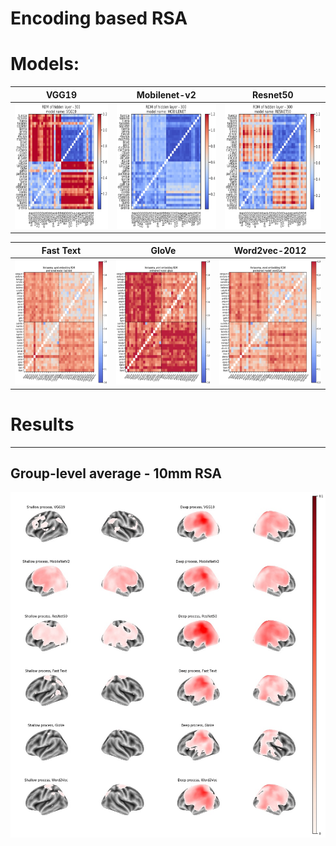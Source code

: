 # Encoding based RSA

# Models:

| VGG19 | Mobilenet-v2 | Resnet50 |
| :---: | :---: | :---: |
| <img src="https://github.com/nmningmei/metasema_encoding_based_RSA/blob/main/figures/cv_features/vgg19.jpg" width="200" height="200"> | <img src="https://github.com/nmningmei/metasema_encoding_based_RSA/blob/main/figures/cv_features/mobilenet.jpg" width="200" height="200"> | <img src="https://github.com/nmningmei/metasema_encoding_based_RSA/blob/main/figures/cv_features/resnet50.jpg" width="200" height="200"> |

| Fast Text | GloVe | Word2vec-2012 |
| :---: | :---: | :---: |
| <img src="https://github.com/nmningmei/metasema_encoding_based_RSA/blob/main/figures/word2vec_features/metasema%20word2vec%20RDM%20(fast%20text%2Clight).png" width="200" height="200"> | <img src="https://github.com/nmningmei/metasema_encoding_based_RSA/blob/main/figures/word2vec_features/metasema%20word2vec%20RDM%20(glove%2Clight).png" width="200" height="200"> | <img src="https://github.com/nmningmei/metasema_encoding_based_RSA/blob/main/figures/word2vec_features/metasema%20word2vec%20RDM%20(word2vec%2Clight).png" width="200" height="200"> |

# Results
---
## Group-level average - 10mm RSA
 ![baseline-rsa](https://github.com/nmningmei/metasema_encoding_based_RSA/blob/main/figures/RSA_basedline_average_10mm_standard_group_average/group%20average.jpg)
